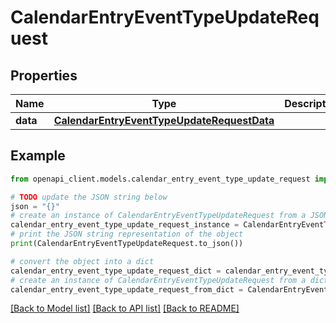 # CalendarEntryEventTypeUpdateRequest


## Properties

Name | Type | Description | Notes
------------ | ------------- | ------------- | -------------
**data** | [**CalendarEntryEventTypeUpdateRequestData**](CalendarEntryEventTypeUpdateRequestData.md) |  | 

## Example

```python
from openapi_client.models.calendar_entry_event_type_update_request import CalendarEntryEventTypeUpdateRequest

# TODO update the JSON string below
json = "{}"
# create an instance of CalendarEntryEventTypeUpdateRequest from a JSON string
calendar_entry_event_type_update_request_instance = CalendarEntryEventTypeUpdateRequest.from_json(json)
# print the JSON string representation of the object
print(CalendarEntryEventTypeUpdateRequest.to_json())

# convert the object into a dict
calendar_entry_event_type_update_request_dict = calendar_entry_event_type_update_request_instance.to_dict()
# create an instance of CalendarEntryEventTypeUpdateRequest from a dict
calendar_entry_event_type_update_request_from_dict = CalendarEntryEventTypeUpdateRequest.from_dict(calendar_entry_event_type_update_request_dict)
```
[[Back to Model list]](../README.md#documentation-for-models) [[Back to API list]](../README.md#documentation-for-api-endpoints) [[Back to README]](../README.md)


